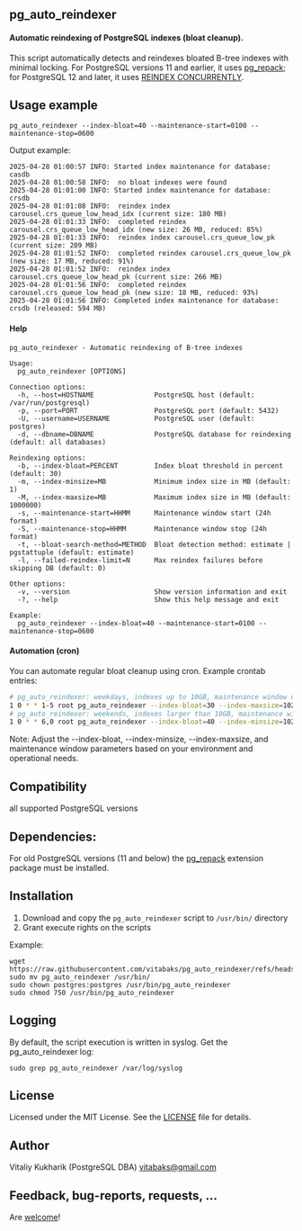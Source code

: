 ## pg_auto_reindexer

#### Automatic reindexing of PostgreSQL indexes (bloat cleanup).

This script automatically detects and reindexes bloated B-tree indexes with minimal locking. For PostgreSQL versions 11 and earlier, it uses [pg_repack](https://github.com/reorg/pg_repack); for PostgreSQL 12 and later, it uses [REINDEX CONCURRENTLY](https://www.postgresql.org/docs/current/sql-reindex.html#SQL-REINDEX-CONCURRENTLY).

## Usage example

```
pg_auto_reindexer --index-bloat=40 --maintenance-start=0100 --maintenance-stop=0600
```

Output example:

```
2025-04-28 01:00:57 INFO: Started index maintenance for database: casdb
2025-04-28 01:00:58 INFO:  no bloat indexes were found
2025-04-28 01:01:00 INFO: Started index maintenance for database: crsdb
2025-04-28 01:01:08 INFO:  reindex index carousel.crs_queue_low_head_idx (current size: 180 MB)
2025-04-28 01:01:33 INFO:  completed reindex carousel.crs_queue_low_head_idx (new size: 26 MB, reduced: 85%)
2025-04-28 01:01:33 INFO:  reindex index carousel.crs_queue_low_pk (current size: 209 MB)
2025-04-28 01:01:52 INFO:  completed reindex carousel.crs_queue_low_pk (new size: 17 MB, reduced: 91%)
2025-04-28 01:01:52 INFO:  reindex index carousel.crs_queue_low_head_pk (current size: 266 MB)
2025-04-28 01:01:56 INFO:  completed reindex carousel.crs_queue_low_head_pk (new size: 18 MB, reduced: 93%)
2025-04-28 01:01:56 INFO: Completed index maintenance for database: crsdb (released: 594 MB)
```

#### Help
```
pg_auto_reindexer - Automatic reindexing of B-tree indexes

Usage:
  pg_auto_reindexer [OPTIONS]

Connection options:
  -h, --host=HOSTNAME               PostgreSQL host (default: /var/run/postgresql)
  -p, --port=PORT                   PostgreSQL port (default: 5432)
  -U, --username=USERNAME           PostgreSQL user (default: postgres)
  -d, --dbname=DBNAME               PostgreSQL database for reindexing (default: all databases)

Reindexing options:
  -b, --index-bloat=PERCENT         Index bloat threshold in percent (default: 30)
  -m, --index-minsize=MB            Minimum index size in MB (default: 1)
  -M, --index-maxsize=MB            Maximum index size in MB (default: 1000000)
  -s, --maintenance-start=HHMM      Maintenance window start (24h format)
  -S, --maintenance-stop=HHMM       Maintenance window stop (24h format)
  -t, --bloat-search-method=METHOD  Bloat detection method: estimate | pgstattuple (default: estimate)
  -l, --failed-reindex-limit=N      Max reindex failures before skipping DB (default: 0)

Other options:
  -v, --version                     Show version information and exit
  -?, --help                        Show this help message and exit

Example:
  pg_auto_reindexer --index-bloat=40 --maintenance-start=0100 --maintenance-stop=0600
```

#### Automation (cron)

You can automate regular bloat cleanup using cron. Example crontab entries:
```bash
# pg_auto_reindexer: weekdays, indexes up to 10GB, maintenance window until 6 AM
1 0 * * 1-5 root pg_auto_reindexer --index-bloat=30 --index-maxsize=10240 --maintenance-start=0000 --maintenance-stop=0600
# pg_auto_reindexer: weekends, indexes larger than 10GB, maintenance window all day
1 0 * * 6,0 root pg_auto_reindexer --index-bloat=40 --index-minsize=10240 --maintenance-start=0000 --maintenance-stop=2359
```

Note: Adjust the --index-bloat, --index-minsize, --index-maxsize, and maintenance window parameters based on your environment and operational needs.

## Compatibility
all supported PostgreSQL versions

## Dependencies:

For old PostgreSQL versions (11 and below) the [pg_repack](https://github.com/reorg/pg_repack) extension package must be installed.

## Installation
1. Download and copy the `pg_auto_reindexer` script to `/usr/bin/` directory
2. Grant execute rights on the scripts

Example:
```
wget https://raw.githubusercontent.com/vitabaks/pg_auto_reindexer/refs/heads/main/pg_auto_reindexer
sudo mv pg_auto_reindexer /usr/bin/
sudo chown postgres:postgres /usr/bin/pg_auto_reindexer
sudo chmod 750 /usr/bin/pg_auto_reindexer
```

## Logging
By default, the script execution is written in syslog. Get the pg_auto_reindexer log:
```
sudo grep pg_auto_reindexer /var/log/syslog
```

## License
Licensed under the MIT License. See the [LICENSE](./LICENSE) file for details.

## Author
Vitaliy Kukharik (PostgreSQL DBA) vitabaks@gmail.com

## Feedback, bug-reports, requests, ...
Are [welcome](https://github.com/vitabaks/pg_auto_reindexer/issues)!
